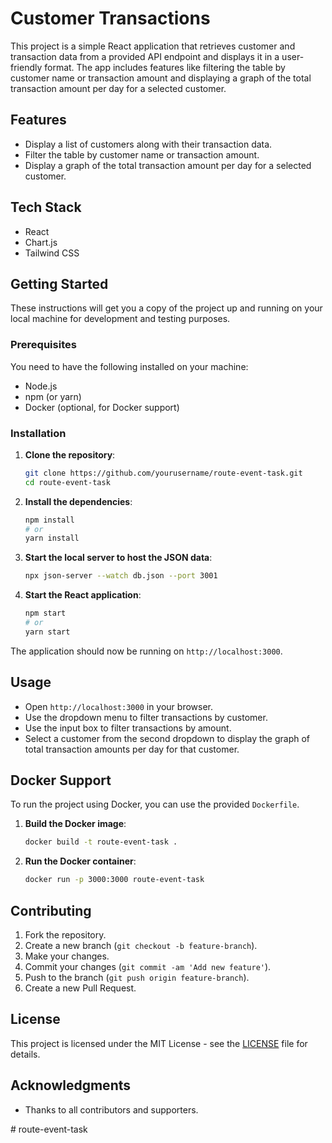 # Customer Transactions

This project is a simple React application that retrieves customer and transaction data from a provided API endpoint and displays it in a user-friendly format. The app includes features like filtering the table by customer name or transaction amount and displaying a graph of the total transaction amount per day for a selected customer.

## Features

- Display a list of customers along with their transaction data.
- Filter the table by customer name or transaction amount.
- Display a graph of the total transaction amount per day for a selected customer.

## Tech Stack

- React
- Chart.js
- Tailwind CSS

## Getting Started

These instructions will get you a copy of the project up and running on your local machine for development and testing purposes.

### Prerequisites

You need to have the following installed on your machine:

- Node.js
- npm (or yarn)
- Docker (optional, for Docker support)

### Installation

1. **Clone the repository**:

    ```bash
    git clone https://github.com/yourusername/route-event-task.git
    cd route-event-task
    ```

2. **Install the dependencies**:

    ```bash
    npm install
    # or
    yarn install
    ```

3. **Start the local server to host the JSON data**:

    ```bash
    npx json-server --watch db.json --port 3001
    ```

4. **Start the React application**:

    ```bash
    npm start
    # or
    yarn start
    ```

The application should now be running on `http://localhost:3000`.

## Usage

- Open `http://localhost:3000` in your browser.
- Use the dropdown menu to filter transactions by customer.
- Use the input box to filter transactions by amount.
- Select a customer from the second dropdown to display the graph of total transaction amounts per day for that customer.

## Docker Support

To run the project using Docker, you can use the provided `Dockerfile`.

1. **Build the Docker image**:

    ```bash
    docker build -t route-event-task .
    ```

2. **Run the Docker container**:

    ```bash
    docker run -p 3000:3000 route-event-task
    ```

## Contributing

1. Fork the repository.
2. Create a new branch (`git checkout -b feature-branch`).
3. Make your changes.
4. Commit your changes (`git commit -am 'Add new feature'`).
5. Push to the branch (`git push origin feature-branch`).
6. Create a new Pull Request.

## License

This project is licensed under the MIT License - see the [LICENSE](LICENSE) file for details.

## Acknowledgments

- Thanks to all contributors and supporters.

#   r o u t e - e v e n t - t a s k  
 